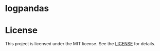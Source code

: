 # logpandas

# License

This project is licensed under the MIT license. See the [LICENSE](LICENSE) for details.
